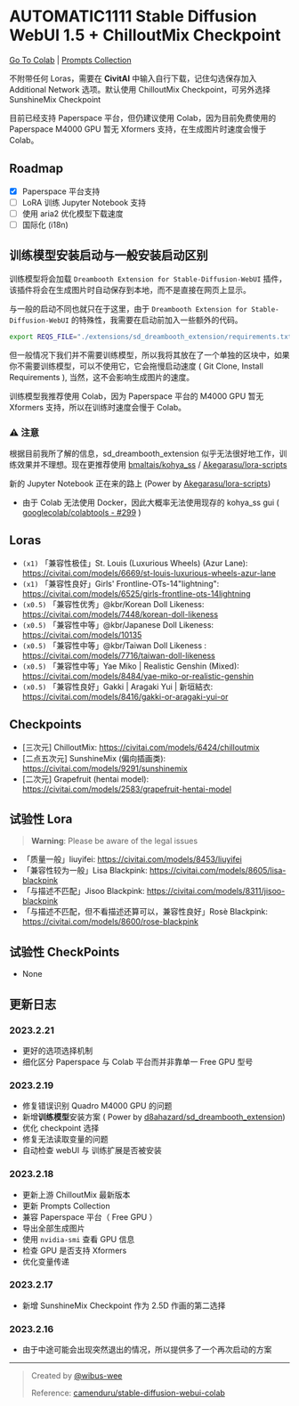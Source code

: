 # AUTOMATIC1111 Stable Diffusion WebUI 1.5 + ChilloutMix Checkpoint

[Go To Colab](https://colab.research.google.com/github/wibus-wee/stable_diffusion_chilloutmix_colab/blob/main/stable_diffusion_1_5_webui.ipynb) | [Prompts Collection](/prompts.md)

不附带任何 Loras，需要在 **CivitAI** 中输入自行下载，记住勾选保存加入 Additional Network 选项。默认使用 ChilloutMix Checkpoint，可另外选择 SunshineMix Checkpoint

目前已经支持 Paperspace 平台，但仍建议使用 Colab，因为目前免费使用的 Paperspace M4000 GPU 暂无 Xformers 支持，在生成图片时速度会慢于 Colab。

## Roadmap

- [x] Paperspace 平台支持
- [ ] LoRA 训练 Jupyter Notebook 支持
- [ ] 使用 aria2 优化模型下载速度
- [ ] 国际化 (i18n)

## 训练模型安装启动与一般安装启动区别

训练模型将会加载 `Dreambooth Extension for Stable-Diffusion-WebUI` 插件，该插件将会在生成图片时自动保存到本地，而不是直接在网页上显示。

与一般的启动不同也就只在于这里，由于 `Dreambooth Extension for Stable-Diffusion-WebUI` 的特殊性，我需要在启动前加入一些额外的代码。

```bash
export REQS_FILE="./extensions/sd_dreambooth_extension/requirements.txt"
```

但一般情况下我们并不需要训练模型，所以我将其放在了一个单独的区块中，如果你不需要训练模型，可以不使用它，它会拖慢启动速度 ( Git Clone, Install Requirements ), 当然，这不会影响生成图片的速度。

训练模型我推荐使用 Colab，因为 Paperspace 平台的 M4000 GPU 暂无 Xformers 支持，所以在训练时速度会慢于 Colab。

### ⚠️ 注意

根据目前我所了解的信息，sd_dreambooth_extension 似乎无法很好地工作，训练效果并不理想。现在更推荐使用 [bmaltais/kohya_ss](https://github.com/bmaltais/kohya_ss) / [Akegarasu/lora-scripts](https://github.com/Akegarasu/lora-scripts)

新的 Jupyter Notebook 正在来的路上 (Power by [Akegarasu/lora-scripts](https://github.com/Akegarasu/lora-scripts)) 

- 由于 Colab 无法使用 Docker，因此大概率无法使用现存的 kohya_ss gui  ( [googlecolab/colabtools - #299](https://github.com/googlecolab/colabtools/issues/299) )

## Loras

- `(x1)` 「兼容性极佳」St. Louis (Luxurious Wheels) (Azur Lane): https://civitai.com/models/6669/st-louis-luxurious-wheels-azur-lane
- `(x1)` 「兼容性良好」Girls' Frontline-OTs-14"lightning": https://civitai.com/models/6525/girls-frontline-ots-14lightning
- `(x0.5)` 「兼容性优秀」@kbr/Korean Doll Likeness: https://civitai.com/models/7448/korean-doll-likeness
- `(x0.5)` 「兼容性中等」@kbr/Japanese Doll Likeness: https://civitai.com/models/10135
- `(x0.5)` 「兼容性中等」@kbr/Taiwan Doll Likeness  : https://civitai.com/models/7716/taiwan-doll-likeness
- `(x0.5)` 「兼容性中等」Yae Miko | Realistic Genshin (Mixed): https://civitai.com/models/8484/yae-miko-or-realistic-genshin
- `(x0.5)` 「兼容性良好」Gakki | Aragaki Yui | 新垣結衣: https://civitai.com/models/8416/gakki-or-aragaki-yui-or

## Checkpoints

- [三次元] ChilloutMix: https://civitai.com/models/6424/chilloutmix
- [二点五次元] SunshineMix (偏向插画类): https://civitai.com/models/9291/sunshinemix
- [二次元] Grapefruit (hentai model): https://civitai.com/models/2583/grapefruit-hentai-model

## 试验性 Lora

> **Warning**: Please be aware of the legal issues

- 「质量一般」liuyifei: https://civitai.com/models/8453/liuyifei
- 「兼容性较为一般」Lisa Blackpink: https://civitai.com/models/8605/lisa-blackpink
- 「与描述不匹配」Jisoo Blackpink: https://civitai.com/models/8311/jisoo-blackpink
- 「与描述不匹配，但不看描述还算可以，兼容性良好」Rosè Blackpink: https://civitai.com/models/8600/rose-blackpink

## 试验性 CheckPoints

- None

## 更新日志

### 2023.2.21

- 更好的选项选择机制
- 细化区分 Paperspace 与 Colab 平台而并非靠单一 Free GPU 型号

### 2023.2.19

- 修复错误识别 Quadro M4000 GPU 的问题
- 新增**训练模型**安装方案 ( Power by [d8ahazard/sd_dreambooth_extension](https://github.com/d8ahazard/sd_dreambooth_extension))
- 优化 checkpoint 选择
- 修复无法读取变量的问题
- 自动检查 webUI 与 训练扩展是否被安装

### 2023.2.18

- 更新上游 ChilloutMix 最新版本
- 更新 Prompts Collection
- 兼容 Paperspace 平台（ Free GPU ）
- 导出全部生成图片
- 使用 `nvidia-smi` 查看 GPU 信息
- 检查 GPU 是否支持 Xformers
- 优化变量传递

### 2023.2.17

- 新增 SunshineMix Checkpoint 作为 2.5D 作画的第二选择

### 2023.2.16

- 由于中途可能会出现突然退出的情况，所以提供多了一个再次启动的方案

---

> Created by [@wibus-wee](https://github.com/wibus-wee)
>
> Reference: [camenduru/stable-diffusion-webui-colab](https://github.com/camenduru/stable-diffusion-webui-colab)

